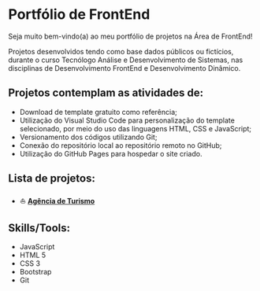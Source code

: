 # **Portfólio de FrontEnd**

Seja muito bem-vindo(a) ao meu portfólio de projetos na Área de FrontEnd!

Projetos desenvolvidos tendo como base dados públicos ou fictícios, durante o curso Tecnólogo Análise e Desenvolvimento de Sistemas, nas disciplinas de Desenvolvimento FrontEnd e Desenvolvimento Dinâmico.

## **Projetos contemplam as atividades de:** ##
- Download de template gratuito como referência;
- Utilização do Visual Studio Code para personalização do template selecionado, por meio do uso das linguagens HTML, CSS e JavaScript;
- Versionamento dos códigos utilizando Git;
- Conexão do repositório local ao repositório remoto no GitHub;
- Utilização do GitHub Pages para hospedar o site criado.

## **Lista de projetos:** ##

- ⛵ <a href="https://github.com/maiulyvg/Portfolio-FrontEnd/blob/maiulyvg/Agencia_Turismo/README.md">**Agência de Turismo**</a>



## **Skills/Tools**: 
- JavaScript
- HTML 5
- CSS 3
- Bootstrap
- Git
